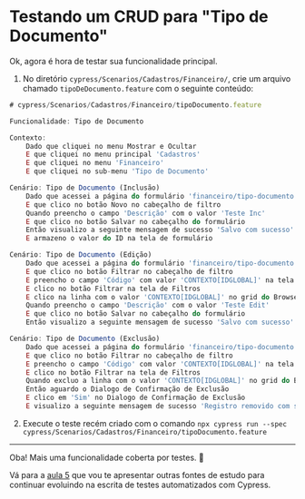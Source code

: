 # Testando um CRUD para "Tipo de Documento"

Ok, agora é hora de testar sua funcionalidade principal.


1. No diretório `cypress/Scenarios/Cadastros/Financeiro/`, crie um arquivo chamado `tipoDeDocumento.feature` com o seguinte conteúdo:

```js
# cypress/Scenarios/Cadastros/Financeiro/tipoDocumento.feature

Funcionalidade: Tipo de Documento

Contexto:
    Dado que cliquei no menu Mostrar e Ocultar
    E que cliquei no menu principal 'Cadastros'
    E que cliquei no menu 'Financeiro'
    E que cliquei no sub-menu 'Tipo de Documento'

Cenário: Tipo de Documento (Inclusão)
    Dado que acessei a página do formulário 'financeiro/tipo-documento'
    E que clico no botão Novo no cabeçalho de filtro
    Quando preencho o campo 'Descrição' com o valor 'Teste Inc'
    E que clico no botão Salvar no cabeçalho do formulário
    Então visualizo a seguinte mensagem de sucesso 'Salvo com sucesso'
    E armazeno o valor do ID na tela de formulário

Cenário: Tipo de Documento (Edição)
    Dado que acessei a página do formulário 'financeiro/tipo-documento'
    E que clico no botão Filtrar no cabeçalho de filtro
    E preencho o campo 'Código' com valor 'CONTEXTO[IDGLOBAL]' na tela de Filtros
    E clico no botão Filtrar na tela de Filtros
    E clico na linha com o valor 'CONTEXTO[IDGLOBAL]' no grid do Browser
    Quando preencho o campo 'Descrição' com o valor 'Teste Edit'
    E que clico no botão Salvar no cabeçalho do formulário
    Então visualizo a seguinte mensagem de sucesso 'Salvo com sucesso'

Cenário: Tipo de Documento (Exclusão)
    Dado que acessei a página do formulário 'financeiro/tipo-documento'
    E que clico no botão Filtrar no cabeçalho de filtro
    E preencho o campo 'Código' com valor 'CONTEXTO[IDGLOBAL]' na tela de Filtros
    E clico no botão Filtrar na tela de Filtros
    Quando excluo a linha com o valor 'CONTEXTO[IDGLOBAL]' no grid do Browser
    Então aguardo o Dialogo de Confirmação de Exclusão
    E clico em 'Sim' no Dialogo de Confirmação de Exclusão
    E visualizo a seguinte mensagem de sucesso 'Registro removido com sucesso'

```

2. Execute o teste recém criado com o comando `npx cypress run --spec cypress/Scenarios/Cadastros/Financeiro/tipoDocumento.feature`

___

Oba! Mais uma funcionalidade coberta por testes. 💖

Vá para a [aula 5](./5.md) que vou te apresentar outras fontes de estudo para continuar evoluindo na escrita de testes automatizados com Cypress.
